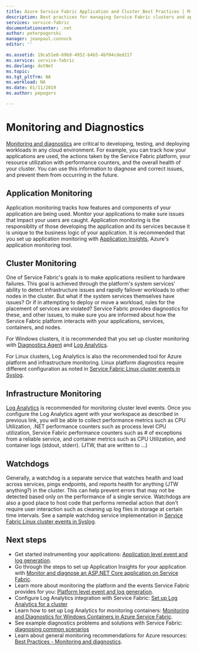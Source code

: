 ```yaml
---
title: Azure Service Fabric Application and Cluster Best Practices | Microsoft Docs
description: Best practices for managing Service Fabric clusters and applications.
services: service-fabric
documentationcenter: .net
author: peterpogorski
manager: jeanpaul.connock
editor: ''

ms.assetid: 19ca51e8-69b9-4952-b4b5-4bf04cded217
ms.service: service-fabric
ms.devlang: dotNet
ms.topic: 
ms.tgt_pltfrm: NA
ms.workload: NA
ms.date: 01/11/2019
ms.author: pepogors

---
```


# Monitoring and Diagnostics

[Monitoring and diagnostics](https://docs.microsoft.com/azure/service-fabric/service-fabric-diagnostics-overview) are critical to developing, testing, and deploying workloads in any cloud environment. For example, you can track how your applications are used, the actions taken by the Service Fabric platform, your resource utilization with performance counters, and the overall health of your cluster. You can use this information to diagnose and correct issues, and prevent them from occurring in the future.

## Application Monitoring

Application monitoring tracks how features and components of your application are being used. Monitor your applications to make sure issues that impact your users are caught. Application monitoring is the responsiblity of those developing the application and its services because it is unique to the business logic of your application. It is recommended that you set up application monitoring with [Application Insights](https://docs.microsoft.com/azure/service-fabric/service-fabric-tutorial-monitoring-aspnet), Azure's application monitoring tool.

## Cluster Monitoring

One of Service Fabric's goals is to make applications resilient to hardware failures. This goal is achieved through the platform's system services' ability to detect infrastructure issues and rapidly failover workloads to other nodes in the cluster. But what if the system services themselves have issues? Or if in attempting to deploy or move a workload, rules for the placement of services are violated? Service Fabric provides diagnostics for these, and other issues, to make sure you are informed about how the Service Fabric platform interacts with your applications, services, containers, and nodes.

For Windows clusters, it is recommended that you set up cluster monitoring with [Diagnostics Agent](https://docs.microsoft.com/en-us/azure/service-fabric/service-fabric-diagnostics-event-aggregation-wad) and [Log Analytics](https://docs.microsoft.com/azure/service-fabric/service-fabric-diagnostics-oms-setup).

For Linux clusters, Log Analytics is also the recommended tool for Azure platform and infrastructure monitoring. Linux platform diagnostics require different configuration as noted in [Service Fabric Linux cluster events in Syslog](https://docs.microsoft.com/en-us/azure/service-fabric/service-fabric-diagnostics-oms-syslog).

## Infrastructure Monitoring

[Log Analytics](https://docs.microsoft.com/azure/service-fabric/service-fabric-diagnostics-oms-agent) is recommended for monitoring cluster level events. Once you configure the Log Analytics agent with your workspace as described in previous link, you will be able to collect performance metrics such as CPU Utilization, .NET performance counters such as process level CPU utilization, Service Fabric performance counters such as # of exceptions from a reliable service, and container metrics such as CPU Utilization, and container logs (stdout, stderr). (JTW, that are written to ...)

## Watchdogs

Generally, a watchdog is a separate service that watches health and load across services, pings endpoints, and reports health for anything (JTW anything?) in the cluster. This can help prevent errors that may not be detected based only on the performance of a single service. Watchdogs are also a good place to host code that performs remedial action that don't require user interaction such as cleaning up log files in storage at certain time intervals. See a sample watchdog service implementation in  [Service Fabric Linux cluster events in Syslog](https://github.com/Azure-Samples/service-fabric-watchdog-service).

## Next steps

* Get started instrumenting your applications: [Application level event and log generation](service-fabric-diagnostics-event-generation-app.md).
* Go through the steps to set up Application Insights for your application with [Monitor and diagnose an ASP.NET Core application on Service Fabric](service-fabric-tutorial-monitoring-aspnet.md).
* Learn more about monitoring the platform and the events Service Fabric provides for you: [Platform level event and log generation](service-fabric-diagnostics-event-generation-infra.md).
* Configure Log Analytics integration with Service Fabric: [Set up Log Analytics for a cluster](service-fabric-diagnostics-oms-setup.md)
* Learn how to set up Log Analytics for monitoring containers: [Monitoring and Diagnostics for Windows Containers in Azure Service Fabric](service-fabric-tutorial-monitoring-wincontainers.md).
* See example diagnostics problems and solutions with Service Fabric: [diagnosing common scenarios](service-fabric-diagnostics-common-scenarios.md)
* Learn about general monitoring recommendations for Azure resources: [Best Practices - Monitoring and diagnostics](https://docs.microsoft.com/azure/architecture/best-practices/monitoring).
